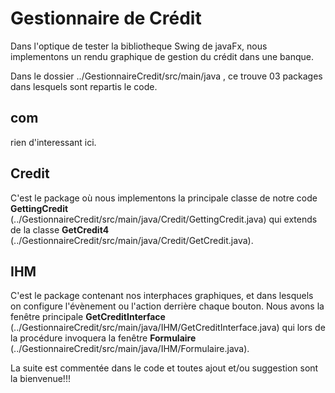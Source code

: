 # Gestionnaire de Crédit

Dans l'optique de tester la bibliotheque Swing de javaFx, nous implementons un rendu graphique de gestion du crédit dans une banque.

Dans le dossier  ../GestionnaireCredit/src/main/java , ce trouve 03 packages dans lesquels sont repartis le code.

## com
rien d'interessant ici.

## Credit
C'est le package où nous implementons la principale classe de notre code **GettingCredit** (../GestionnaireCredit/src/main/java/Credit/GettingCredit.java) qui extends de la classe **GetCredit4** (../GestionnaireCredit/src/main/java/Credit/GetCredit.java).

## IHM
C'est le package contenant nos interphaces graphiques, et dans lesquels on configure l'évènement ou l'action derrière chaque bouton. Nous avons la fenêtre principale **GetCreditInterface** (../GestionnaireCredit/src/main/java/IHM/GetCreditInterface.java) qui lors de la procédure invoquera la fenêtre **Formulaire** (../GestionnaireCredit/src/main/java/IHM/Formulaire.java).


La suite est commentée dans le code et toutes ajout et/ou suggestion sont la bienvenue!!!